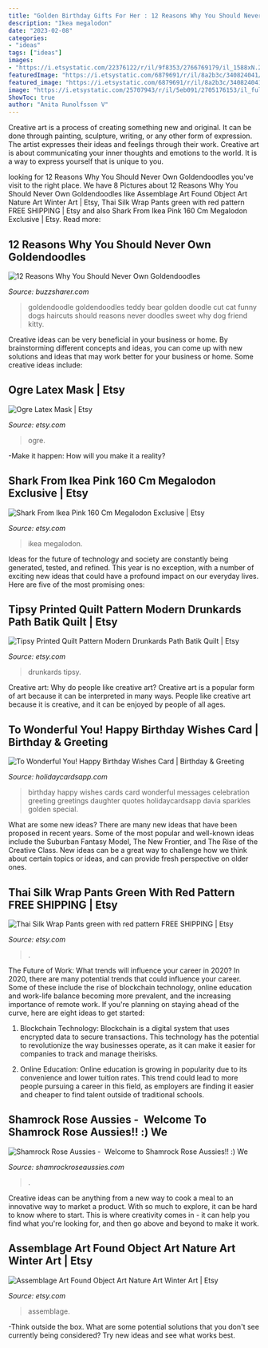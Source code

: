 ```yaml
---
title: "Golden Birthday Gifts For Her : 12 Reasons Why You Should Never Own Goldendoodles"
description: "Ikea megalodon"
date: "2023-02-08"
categories:
- "ideas"
tags: ["ideas"]
images:
- "https://i.etsystatic.com/22376122/r/il/9f8353/2766769179/il_1588xN.2766769179_7riz.jpg"
featuredImage: "https://i.etsystatic.com/6879691/r/il/8a2b3c/340824041/il_fullxfull.340824041.jpg"
featured_image: "https://i.etsystatic.com/6879691/r/il/8a2b3c/340824041/il_fullxfull.340824041.jpg"
image: "https://i.etsystatic.com/25707943/r/il/5eb091/2705176153/il_fullxfull.2705176153_jyvv.jpg"
ShowToc: true
author: "Anita Runolfsson V"
---
```



Creative art is a process of creating something new and original. It can be done through painting, sculpture, writing, or any other form of expression. The artist expresses their ideas and feelings through their work. Creative art is about communicating your inner thoughts and emotions to the world. It is a way to express yourself that is unique to you.

	

		
looking for 12 Reasons Why You Should Never Own Goldendoodles you've visit to the right place. We have 8 Pictures about 12 Reasons Why You Should Never Own Goldendoodles like Assemblage Art Found Object Art Nature Art Winter Art | Etsy, Thai Silk Wrap Pants green with red pattern FREE SHIPPING | Etsy and also Shark From Ikea Pink 160 Cm Megalodon Exclusive | Etsy. Read more:
		
    
## 12 Reasons Why You Should Never Own Goldendoodles

<img loading=lazy src="https://buzzsharer.com/wp-content/uploads/2015/06/funny-goldendoodles-cat.jpg" onerror="this.onerror=null;this.src='https://tse2.mm.bing.net/th?id=OIP.npz1pwGQJK-G0CBRxGZ0zwHaJ4&amp;pid=15.1';" alt="12 Reasons Why You Should Never Own Goldendoodles">

_Source: buzzsharer.com_

>goldendoodle goldendoodles teddy bear golden doodle cut cat funny dogs haircuts should reasons never doodles sweet why dog friend kitty. 

	

Creative ideas can be very beneficial in your business or home. By brainstorming different concepts and ideas, you can come up with new solutions and ideas that may work better for your business or home. Some creative ideas include:

    
## Ogre Latex Mask | Etsy

<img loading=lazy src="https://i.etsystatic.com/25707943/r/il/5eb091/2705176153/il_fullxfull.2705176153_jyvv.jpg" onerror="this.onerror=null;this.src='https://tse3.mm.bing.net/th?id=OIP.QkR0H2wt6jk5NbLqtUiqEwHaJ4&amp;pid=15.1';" alt="Ogre Latex Mask | Etsy">

_Source: etsy.com_

>ogre. 

	

-Make it happen: How will you make it a reality?

    
## Shark From Ikea Pink 160 Cm Megalodon Exclusive | Etsy

<img loading=lazy src="https://i.etsystatic.com/25277016/r/il/e5e14d/2659645893/il_1588xN.2659645893_tp39.jpg" onerror="this.onerror=null;this.src='https://tse1.mm.bing.net/th?id=OIP.ukdMizSZ6OZ9IyzZKZwB_QHaLS&amp;pid=15.1';" alt="Shark From Ikea Pink 160 Cm Megalodon Exclusive | Etsy">

_Source: etsy.com_

>ikea megalodon. 

	

Ideas for the future of technology and society are constantly being generated, tested, and refined. This year is no exception, with a number of exciting new ideas that could have a profound impact on our everyday lives. Here are five of the most promising ones:

    
## Tipsy Printed Quilt Pattern Modern Drunkards Path Batik Quilt | Etsy

<img loading=lazy src="https://i.etsystatic.com/15482092/r/il/fa5d2d/3015921347/il_1588xN.3015921347_h8bu.jpg" onerror="this.onerror=null;this.src='https://tse1.mm.bing.net/th?id=OIP.3gDOGDtEq8qdd_ubwszEUQHaJ4&amp;pid=15.1';" alt="Tipsy Printed Quilt Pattern Modern Drunkards Path Batik Quilt | Etsy">

_Source: etsy.com_

>drunkards tipsy. 

	

Creative art: Why do people like creative art?
Creative art is a popular form of art because it can be interpreted in many ways. People like creative art because it is creative, and it can be enjoyed by people of all ages.

    
## To Wonderful You! Happy Birthday Wishes Card | Birthday &amp; Greeting

<img loading=lazy src="https://www.holidaycardsapp.com/assets/card/b_day_forev16.png" onerror="this.onerror=null;this.src='https://tse3.mm.bing.net/th?id=OIP.W9WLdzvlG51ViQnF9TyuXwHaJ3&amp;pid=15.1';" alt="To Wonderful You! Happy Birthday Wishes Card | Birthday &amp; Greeting">

_Source: holidaycardsapp.com_

>birthday happy wishes cards card wonderful messages celebration greeting greetings daughter quotes holidaycardsapp davia sparkles golden special. 

	

What are some new ideas?
There are many new ideas that have been proposed in recent years. Some of the most popular and well-known ideas include the Suburban Fantasy Model, The New Frontier, and The Rise of the Creative Class. New ideas can be a great way to challenge how we think about certain topics or ideas, and can provide fresh perspective on older ones.

    
## Thai Silk Wrap Pants Green With Red Pattern FREE SHIPPING | Etsy

<img loading=lazy src="https://i.etsystatic.com/6879691/r/il/8a2b3c/340824041/il_fullxfull.340824041.jpg" onerror="this.onerror=null;this.src='https://tse3.mm.bing.net/th?id=OIP.pJtDoRRPUwf_j7_Au8MucgHaPD&amp;pid=15.1';" alt="Thai Silk Wrap Pants green with red pattern FREE SHIPPING | Etsy">

_Source: etsy.com_

>. 

	

The Future of Work: What trends will influence your career in 2020?
In 2020, there are many potential trends that could influence your career. Some of these include the rise of blockchain technology, online education and work-life balance becoming more prevalent, and the increasing importance of remote work. If you're planning on staying ahead of the curve, here are eight ideas to get started:
1. Blockchain Technology: Blockchain is a digital system that uses encrypted data to secure transactions. This technology has the potential to revolutionize the way businesses operate, as it can make it easier for companies to track and manage theirisks.

2. Online Education: Online education is growing in popularity due to its convenience and lower tuition rates. This trend could lead to more people pursuing a career in this field, as employers are finding it easier and cheaper to find talent outside of traditional schools.


    
## Shamrock Rose Aussies - ﻿﻿﻿ Welcome To Shamrock Rose Aussies!! :) We

<img loading=lazy src="http://shamrockroseaussies.com/yahoo_site_admin/assets/images/DSC_0057.67200721_std.JPG" onerror="this.onerror=null;this.src='https://tse2.mm.bing.net/th?id=OIP.frxP2Yo9x5koqhpba3nYWQHaFS&amp;pid=15.1';" alt="Shamrock Rose Aussies - ﻿﻿﻿ Welcome to Shamrock Rose Aussies!! :) We">

_Source: shamrockroseaussies.com_

>. 

	

Creative ideas can be anything from a new way to cook a meal to an innovative way to market a product. With so much to explore, it can be hard to know where to start. This is where creativity comes in - it can help you find what you're looking for, and then go above and beyond to make it work.

    
## Assemblage Art Found Object Art Nature Art Winter Art | Etsy

<img loading=lazy src="https://i.etsystatic.com/22376122/r/il/9f8353/2766769179/il_1588xN.2766769179_7riz.jpg" onerror="this.onerror=null;this.src='https://tse1.mm.bing.net/th?id=OIP.Fj7b8Yqdh5YEsX3Ce476eQHaJ3&amp;pid=15.1';" alt="Assemblage Art Found Object Art Nature Art Winter Art | Etsy">

_Source: etsy.com_

>assemblage. 

	

-Think outside the box. What are some potential solutions that you don't see currently being considered? Try new ideas and see what works best. 

